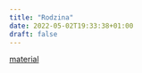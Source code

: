 ```yaml
---
title: "Rodzina"
date: 2022-05-02T19:33:38+01:00
draft: false
---
```


[material](/pdfs/Lekcja_nr1_Rodzina.pdf)